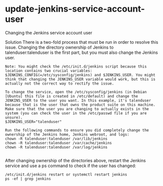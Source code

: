 # update-jenkins-service-account-user
Changing the Jenkins service account user


Solution
There is a two-fold process that must be run in order to resolve this issue. Changing the directory ownership of Jenkins to talenduser:talenduser is the first part, but you must also change the Jenkins user.

````
Note: You might check the /etc/init.d/jenkins script because this location contains two crucial variables: $JENKINS_CONFIG(=/etc/sysconfig/jenkins) and $JENKINS_USER. You might think that changing the JENKINS_USER variable would work, but this is actually not the correct way to rectify the issue.

````
````
To change the service, open the /etc/sysconfig/jenkins (in Debian [Ubuntu] this file is created in /etc/default) and change the JENKINS_USER to the user you want. In this example, it's talenduser because that is the user that owns the product suite on this machine. Make sure that the user you are changing to actually exists in the system (you can check the user in the /etc/passwd file if you are unsure).
$JENKINS_USER="talenduser"

````

````
Run the following commands to ensure you did completely change the ownership of the Jenkins home, Jenkins webroot, and logs:
chown -R talenduser:talenduser /var/lib/jenkins
chown -R talenduser:talenduser /var/cache/jenkins
chown -R talenduser:talenduser /var/log/jenkins
 
 ````
After changing ownership of the directories above, restart the Jenkins service and use a ps command to check if the user has changed:

````
/etc/init.d/jenkins restart or systemctl restart jenkins
ps -ef | grep jenkins

````

